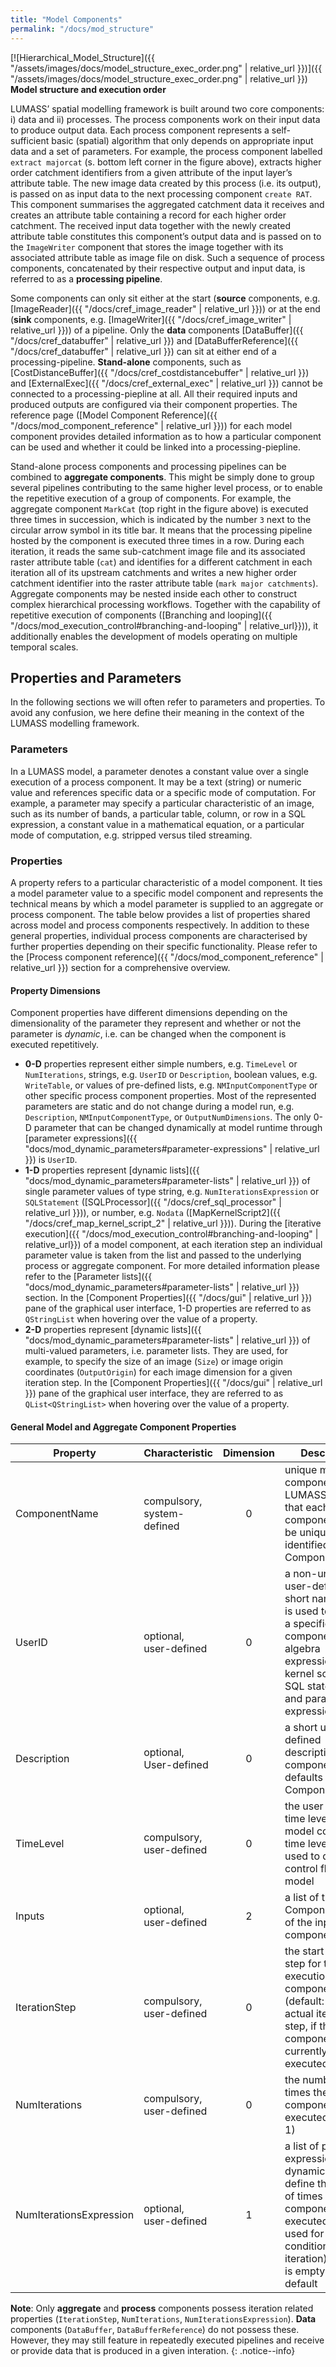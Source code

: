 ```yaml
---
title: "Model Components"
permalink: "/docs/mod_structure"
---
```


[![Hierarchical_Model_Structure]({{ "/assets/images/docs/model_structure_exec_order.png" | relative_url }})]({{ "/assets/images/docs/model_structure_exec_order.png" | relative_url }})<br>
**Model structure and execution order**

LUMASS’ spatial modelling framework is built around two core components: i) data and ii) processes. The process components work on their input data to produce output data. Each process component represents a self-sufficient basic (spatial) algorithm that only depends on appropriate input data and a set of parameters. For example, the process component labelled `extract majorcat` (s. bottom left corner in the figure above), extracts higher order catchment identifiers from a given attribute of the input layer’s attribute table. The new image data created by this process (i.e. its output), is passed on as input data to the next processing component `create RAT`. This component summarises the aggregated catchment data it receives and creates an attribute table containing a record for each higher order catchment. The received input data together with the newly created attribute table constitutes this component’s output data and is passed on to the `ImageWriter` component that stores the image together with its associated attribute table as image file on disk. Such a sequence of process components, concatenated by their respective output and input data, is referred to as a **processing pipeline**.<br>

Some components can only sit either at the start (**source** components, e.g. [ImageReader]({{ "/docs/cref_image_reader" | relative_url }})) or at the end (**sink** components, e.g. [ImageWriter]({{ "/docs/cref_image_writer" | relative_url }})) of a pipeline. Only the **data** components [DataBuffer]({{ "/docs/cref_databuffer" | relative_url }}) and [DataBufferReference]({{ "/docs/cref_databuffer" | relative_url }}) can sit at either end of a processing-pipeline. **Stand-alone** components, such as [CostDistanceBuffer]({{ "/docs/cref_costdistancebuffer" | relative_url }}) and [ExternalExec]({{ "/docs/cref_external_exec" | relative_url }}) cannot be connected to a processing-piepline at all. All their required inputs and produced outputs are configured via their component properties. The reference page ([Model Component Reference]({{ "/docs/mod_component_reference" | relative_url }})) for each model component provides detailed information as to how a particular component can be used and whether it could be linked into a processing-piepline.<br> 

Stand-alone process components and processing pipelines can be combined to **aggregate components**. This might be simply done to group several pipelines contributing to the same higher level process, or to enable the repetitive execution of a group of components. For example, the aggregate component `MarkCat` (top right in the figure above) is executed three times in succession, which is indicated by the number `3` next to the circular arrow symbol in its title bar. It means that the processing pipeline hosted by the component is executed three times in a row. During each iteration, it reads the same sub-catchment image file and its associated raster attribute table (`cat`) and identifies for a different catchment in each iteration all of its upstream catchments and writes a new higher order catchment identifier into the raster attribute table (`mark major catchments`). Aggregate components may be nested inside each other to construct complex hierarchical processing workflows. Together with the capability of repetitive execution of components ([Branching and looping]({{ "/docs/mod_execution_control#branching-and-looping" | relative_url}})), it additionally enables the development of models operating on multiple temporal scales. 

## Properties and Parameters

In the following sections we will often refer to parameters and properties. To avoid any confusion, we here define their meaning in the context of the LUMASS modelling framework.

### Parameters

In a LUMASS model, a parameter denotes a constant value over a single execution of a process component. It may be a text (string) or numeric value and references specific data or a specific mode of computation. For example, a parameter may specify a particular characteristic of an image, such as its number of bands, a particular table, column, or row in a SQL expression, a constant value in a mathematical equation, or a particular mode of computation, e.g. stripped versus tiled streaming.

### Properties

A property refers to a particular characteristic of a model component. It ties a model parameter value to a specific model component and represents the technical means by which a model parameter is supplied to an aggregate or process component. The table below provides a list of properties shared across model and process components respectively. In addition to these general properties, individual process components are characterised by further properties depending on their specific functionality. Please refer to the [Process component reference]({{ "/docs/mod_component_reference" | relative_url }}) section for a comprehensive overview.

#### Property Dimensions

Component properties have different dimensions depending on the dimensionality of the parameter they represent and whether or not the parameter is *dynamic*, i.e. can be changed when the component is executed repetitively. 

- **0-D** properties represent either simple numbers, e.g. `TimeLevel` or `NumIterations`, strings, e.g. `UserID` or `Description`, boolean values, e.g. `WriteTable`, or values of pre-defined lists, e.g. `NMInputComponentType` or other specific process component properties. Most of the represented parameters are static and do not change during a model run, e.g. `Description`, `NMInputComponentType`, or `OutputNumDimensions`. The only 0-D parameter that can be changed dynamically at model runtime through [parameter expressions]({{ "docs/mod_dynamic_parameters#parameter-expressions" | relative_url }}) is `UserID`.
- **1-D** properties represent [dynamic lists]({{ "docs/mod_dynamic_parameters#parameter-lists" | relative_url }}) of single parameter values of type string, e.g. `NumIterationsExpression` or `SQLStatement` ([SQLProcessor]({{ "/docs/cref_sql_processor" | relative_url }})), or number, e.g. `Nodata` ([MapKernelScript2]({{ "/docs/cref_map_kernel_script_2" | relative_url }})). During the [iterative execution]({{ "/docs/mod_execution_control#branching-and-looping" | relative_url}}) of a model component, at each iteration step an individual parameter value is taken from the list and passed to the underlying process or aggregate component. For more detailed information please refer to the [Parameter lists]({{ "docs/mod_dynamic_parameters#parameter-lists" | relative_url }}) section. In the [Component Properties]({{ "/docs/gui" | relative_url }}) pane of the graphical user interface, 1-D properties are referred to as `QStringList` when hovering over the value of a property.    
- **2-D** properties represent [dynamic lists]({{ "docs/mod_dynamic_parameters#parameter-lists" | relative_url }}) of multi-valued parameters, i.e. parameter lists. They are used, for example, to specify the size of an image (`Size`) or image origin coordinates (`OutputOrigin`) for each image dimension for a given iteration step. In the [Component Properties]({{ "/docs/gui" | relative_url }}) pane of the graphical user interface, they are referred to as `QList<QStringList>` when hovering over the value of a property.


#### General Model and Aggregate Component Properties

| Property | Characteristic | Dimension | Description |
|----------|----------------|:-----------:|-------------|
| ComponentName            | compulsory,<br>system-defined  | 0 | unique model component name; LUMASS ensures that each model component can be uniquely identified by its ComponentName |
| UserID                   | optional,<br>user-defined      | 0 | a non-unique user-defined short name, which is used to refer to a specific model component in map algebra expressions, map kernel scripts, SQL statements, and parameter expressions |
| Description              | optional,<br>User-defined      | 0 | a short user-defined description of the component; it defaults to the ComponentName  | 
| TimeLevel                | compulsory,<br>user-defined    | 0 | the user editable time level of the model component; time levels are used to define the control flow of a model |
| Inputs                   | optional,<br>user-defined      | 2 | a list of the ComponentNames of the input components |
| IterationStep            | compulsory,<br>user-defined    | 0 | the start iteration step for the next execution of the component (default: 1), or the actual iteration step, if the component is currently being executed  |
| NumIterations            | compulsory,<br>user-defined    | 0 | the number of times the component is executed (default: 1)  |
| NumIterationsExpression  | optional,<br>user-defined      | 1 | a list of parameter expressions to dynamically define the number of times a component is executed (e.g. used for conditional iteration); this list is empty by default  |

**Note**: Only **aggregate** and **process** components possess iteration related properties (`IterationStep`, `NumIterations`, `NumIterationsExpression`). **Data** components (`DataBuffer`, `DataBufferReference`) do not possess these. However, they may still feature in repeatedly executed pipelines and receive or provide data that is produced in a given interation.
{: .notice--info}
